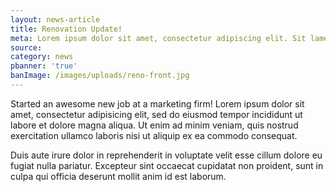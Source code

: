 ```yaml
---
layout: news-article
title: Renovation Update!
meta: Lorem ipsum dolor sit amet, consectetur adipiscing elit. Sit lamet tolk amel yut…
source:
category: news
pbanner: 'true'
banImage: /images/uploads/reno-front.jpg
---
```


Started an awesome new job at a marketing firm! Lorem ipsum dolor sit amet, consectetur adipisicing elit, sed do eiusmod tempor incididunt ut labore et dolore magna aliqua. Ut enim ad minim veniam, quis nostrud exercitation ullamco laboris nisi ut aliquip ex ea commodo consequat.

Duis aute irure dolor in reprehenderit in voluptate velit esse cillum dolore eu fugiat nulla pariatur. Excepteur sint occaecat cupidatat non proident, sunt in culpa qui officia deserunt mollit anim id est laborum.
